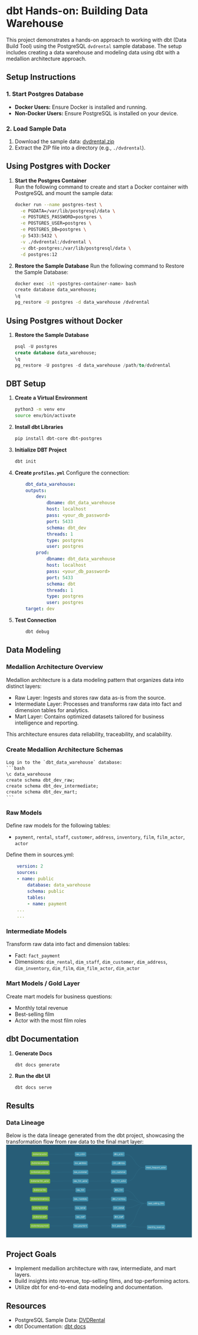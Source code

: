 # dbt Hands-on: Building Data Warehouse

This project demonstrates a hands-on approach to working with dbt (Data Build Tool) using the PostgreSQL `dvdrental` sample database. The setup includes creating a data warehouse and modeling data using dbt with a medallion architecture approach.

## Setup Instructions

### 1. Start Postgres Database
- **Docker Users:** Ensure Docker is installed and running.
- **Non-Docker Users:** Ensure PostgreSQL is installed on your device.

### 2. Load Sample Data
1. Download the sample data: [dvdrental.zip](https://www.postgresqltutorial.com/wp-content/uploads/2019/05/dvdrental.zip)
2. Extract the ZIP file into a directory (e.g., `./dvdrental`).

## Using Postgres with Docker

1. **Start the Postgres Container**  
   Run the following command to create and start a Docker container with PostgreSQL and mount the sample data:
   ```bash
   docker run --name postgres-test \
     -e PGDATA=/var/lib/postgresql/data \
     -e POSTGRES_PASSWORD=postgres \
     -e POSTGRES_USER=postgres \
     -e POSTGRES_DB=postgres \
     -p 5433:5432 \
     -v ./dvdrental:/dvdrental \
     -v dbt-postgres:/var/lib/postgresql/data \
     -d postgres:12

2. **Restore the Sample Database**
    Run the following command to Restore the Sample Database:
    ```bash
    docker exec -it <postgres-container-name> bash
    create database data_warehouse;
    \q
    pg_restore -U postgres -d data_warehouse /dvdrental
    ```

## Using Postgres without Docker
1. **Restore the Sample Database**
    ```sql
    psql -U postgres
    create database data_warehouse;
    \q
    pg_restore -U postgres -d data_warehouse /path/to/dvdrental
    ```

## DBT Setup
1. **Create a Virtual Environment**
    ```bash
    python3 -m venv env
    source env/bin/activate
    ```

2. **Install dbt Libraries**
    ```bash
    pip install dbt-core dbt-postgres
    ```

3. **Initialize DBT Project**
    ```bash
    dbt init
    ```

4. **Create `profiles.yml`**
Configure the connection:
    ```yaml
        dbt_data_warehouse:
        outputs:
            dev:
                dbname: dbt_data_warehouse
                host: localhost
                pass: <your_db_password>
                port: 5433
                schema: dbt_dev
                threads: 1
                type: postgres
                user: postgres
            prod:
                dbname: dbt_data_warehouse
                host: localhost
                pass: <your_db_password>
                port: 5433
                schema: dbt
                threads: 1
                type: postgres
                user: postgres
        target: dev
    ```

5. **Test Connection**
    ```bash
        dbt debug
    ```

## Data Modeling

### Medallion Architecture Overview
Medallion architecture is a data modeling pattern that organizes data into distinct layers:

- Raw Layer: Ingests and stores raw data as-is from the source.
- Intermediate Layer: Processes and transforms raw data into fact and dimension tables for analytics.
- Mart Layer: Contains optimized datasets tailored for business intelligence and reporting.

This architecture ensures data reliability, traceability, and scalability.

### Create Medallion Architecture Schemas
    Log in to the `dbt_data_warehouse` database:
    ```bash
    \c data_warehouse
    create schema dbt_dev_raw;
    create schema dbt_dev_intermediate;
    create schema dbt_dev_mart;
    ```

### Raw Models
Define raw models for the following tables:
- `payment`, `rental`, `staff`, `customer`, `address`, `inventory`, `film`, `film_actor`, `actor`
    
Define them in sources.yml:
```yaml
    version: 2
    sources:
    - name: public
        database: data_warehouse
        schema: public
        tables:
        - name: payment
    ...
    ...
```

### Intermediate Models
Transform raw data into fact and dimension tables:
- Fact: `fact_payment`
- Dimensions: `dim_rental`, `dim_staff`, `dim_customer`, `dim_address`, `dim_inventory`, `dim_film`, `dim_film_actor`, `dim_actor`

### Mart Models / Gold Layer
Create mart models for business questions:
- Monthly total revenue
- Best-selling film
- Actor with the most film roles

## dbt Documentation

1. **Generate Docs**
    ```bash
    dbt docs generate
    ```
2. **Run the dbt UI**
    ```
    dbt docs serve
    ```

## Results

### Data Lineage
Below is the data lineage generated from the dbt project, showcasing the transformation flow from raw data to the final mart layer:
    ![Data Lineage](dbt-data-lineage.png)

## Project Goals
- Implement medallion architecture with raw, intermediate, and mart layers.
- Build insights into revenue, top-selling films, and top-performing actors.
- Utilize dbt for end-to-end data modeling and documentation.

## Resources
- PostgreSQL Sample Data: [DVDRental](https://www.postgresqltutorial.com/wp-content/uploads/2019/05/dvdrental.zip)
- dbt Documentation: [dbt docs](https://docs.getdbt.com/docs/build/documentation)
